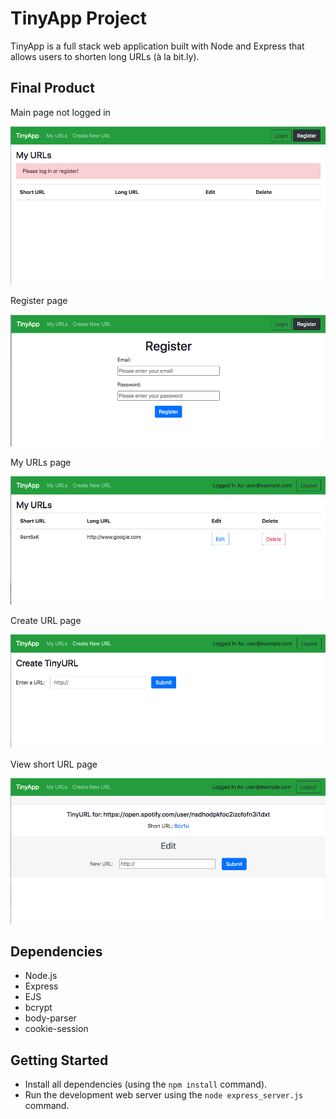 # TinyApp Project

TinyApp is a full stack web application built with Node and Express that allows users to shorten long URLs (à la bit.ly).

## Final Product

Main page not logged in

!["Main page not logged in"](./1.png)

Register page

!["Register page"](./2.png)

My URLs page

!["My URLs page"](./3.png)

Create URL page

!["Create URL page"](./4.png)

View short URL page

!["View short URL page"](./5.png)

## Dependencies

- Node.js
- Express
- EJS
- bcrypt
- body-parser
- cookie-session

## Getting Started

- Install all dependencies (using the `npm install` command).
- Run the development web server using the `node express_server.js` command.